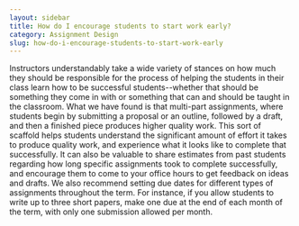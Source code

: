 ```yaml
---
layout: sidebar
title: How do I encourage students to start work early?
category: Assignment Design
slug: how-do-i-encourage-students-to-start-work-early
---
```


Instructors understandably take a wide variety of stances on how much they should be responsible for the process of helping the students in their class learn how to be successful students--whether that should be something they come in with or something that can and should be taught in the classroom. What we have found is that multi-part assignments, where students begin by submitting a proposal or an outline, followed by a draft, and then a finished piece produces higher quality work. This sort of scaffold helps students understand the significant amount of effort it takes to produce quality work, and experience what it looks like to complete that successfully. It can also be valuable to share estimates from past students regarding how long specific assignments took to complete successfully, and encourage them to come to your office hours to get feedback on ideas and drafts. We also recommend setting due dates for different types of assignments throughout the term. For instance, if you allow students to write up to three short papers, make one due at the end of each month of the term, with only one submission allowed per month.
